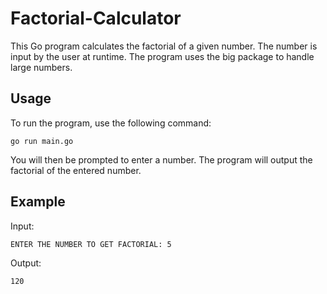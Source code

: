 # Factorial-Calculator
This Go program calculates the factorial of a given number. The number is input by the user at runtime. The program uses the big package to handle large numbers.

## Usage
To run the program, use the following command:
```
go run main.go
```
You will then be prompted to enter a number. The program will output the factorial of the entered number.

## Example
Input:
```
ENTER THE NUMBER TO GET FACTORIAL: 5
```
Output:
```
120
```
